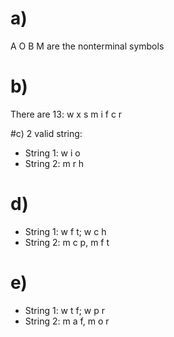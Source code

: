 # a)
A O B M are the nonterminal symbols

# b)
There are 13: w x s m i f c r

#c) 
2 valid string:
* String 1: w i o 
* String 2: m r h
# d)
* String 1: w f t; w  c h
* String 2: m c p, m f t

# e)
* String 1: w t f; w p r
* String 2: m a f, m o r
